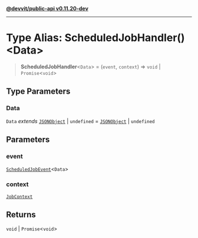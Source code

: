 [**@devvit/public-api v0.11.20-dev**](../README.md)

---

# Type Alias: ScheduledJobHandler()\<Data\>

> **ScheduledJobHandler**\<`Data`\> = (`event`, `context`) => `void` \| `Promise`\<`void`\>

## Type Parameters

### Data

`Data` _extends_ [`JSONObject`](JSONObject.md) \| `undefined` = [`JSONObject`](JSONObject.md) \| `undefined`

## Parameters

### event

[`ScheduledJobEvent`](ScheduledJobEvent.md)\<`Data`\>

### context

[`JobContext`](JobContext.md)

## Returns

`void` \| `Promise`\<`void`\>
